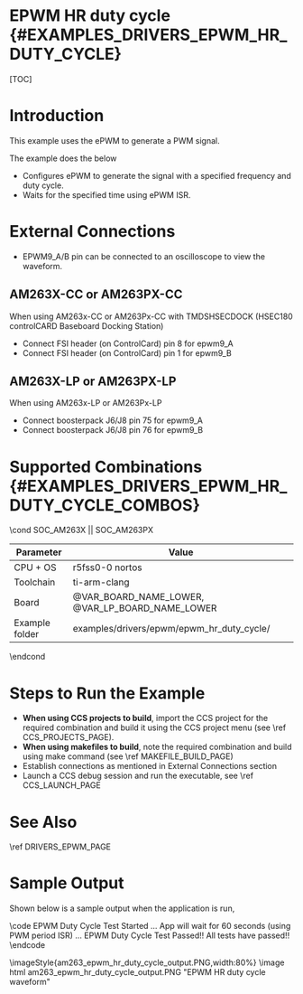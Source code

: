 # EPWM HR duty cycle {#EXAMPLES_DRIVERS_EPWM_HR_DUTY_CYCLE}

[TOC]

# Introduction

This example uses the ePWM to generate a PWM signal.

The example does the below
- Configures ePWM to generate the signal with a specified frequency and duty cycle.
- Waits for the specified time using ePWM ISR.

# External Connections
- EPWM9_A/B pin can be connected to an oscilloscope to view the waveform.

## AM263X-CC or AM263PX-CC
When using AM263x-CC or AM263Px-CC with TMDSHSECDOCK (HSEC180 controlCARD Baseboard Docking Station)
- Connect FSI header (on ControlCard) pin 8 for epwm9_A
- Connect FSI header (on ControlCard) pin 1 for epwm9_B

## AM263X-LP or AM263PX-LP
When using AM263x-LP or AM263Px-LP
- Connect boosterpack J6/J8 pin 75 for epwm9_A
- Connect boosterpack J6/J8 pin 76 for epwm9_B

# Supported Combinations {#EXAMPLES_DRIVERS_EPWM_HR_DUTY_CYCLE_COMBOS}

\cond SOC_AM263X || SOC_AM263PX

 Parameter      | Value
 ---------------|-----------
 CPU + OS       | r5fss0-0 nortos
 Toolchain      | ti-arm-clang
 Board          | @VAR_BOARD_NAME_LOWER, @VAR_LP_BOARD_NAME_LOWER
 Example folder | examples/drivers/epwm/epwm_hr_duty_cycle/

\endcond

# Steps to Run the Example

- **When using CCS projects to build**, import the CCS project for the required combination
  and build it using the CCS project menu (see \ref CCS_PROJECTS_PAGE).
- **When using makefiles to build**, note the required combination and build using
  make command (see \ref MAKEFILE_BUILD_PAGE)
- Establish connections as mentioned in External Connections section
- Launch a CCS debug session and run the executable, see \ref CCS_LAUNCH_PAGE

# See Also

\ref DRIVERS_EPWM_PAGE

# Sample Output

Shown below is a sample output when the application is run,

\code
EPWM Duty Cycle Test Started ...
App will wait for 60 seconds (using PWM period ISR) ...
EPWM Duty Cycle Test Passed!!
All tests have passed!!
\endcode

\imageStyle{am263_epwm_hr_duty_cycle_output.PNG,width:80%}
 \image html am263_epwm_hr_duty_cycle_output.PNG "EPWM HR duty cycle waveform"
